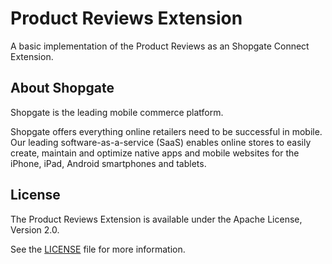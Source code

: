 # Product Reviews Extension

A basic implementation of the Product Reviews as an Shopgate Connect Extension.

## About Shopgate

Shopgate is the leading mobile commerce platform.

Shopgate offers everything online retailers need to be successful in mobile. Our leading
software-as-a-service (SaaS) enables online stores to easily create, maintain and optimize native
apps and mobile websites for the iPhone, iPad, Android smartphones and tablets.

## License

The Product Reviews Extension is available under the Apache License, Version 2.0.

See the [LICENSE](./LICENSE) file for more information.
